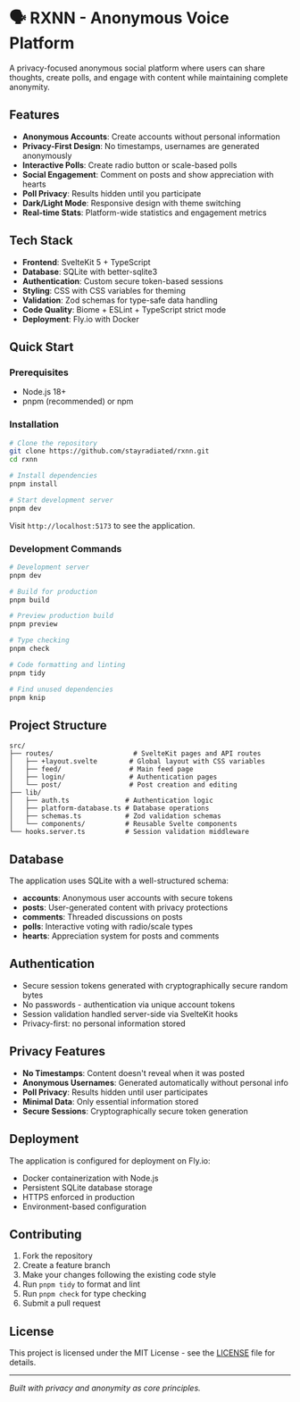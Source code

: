 # 🗣️ RXNN - Anonymous Voice Platform

A privacy-focused anonymous social platform where users can share thoughts, create polls, and engage with content while maintaining complete anonymity.

## Features

- **Anonymous Accounts**: Create accounts without personal information
- **Privacy-First Design**: No timestamps, usernames are generated anonymously
- **Interactive Polls**: Create radio button or scale-based polls
- **Social Engagement**: Comment on posts and show appreciation with hearts
- **Poll Privacy**: Results hidden until you participate
- **Dark/Light Mode**: Responsive design with theme switching
- **Real-time Stats**: Platform-wide statistics and engagement metrics

## Tech Stack

- **Frontend**: SvelteKit 5 + TypeScript
- **Database**: SQLite with better-sqlite3
- **Authentication**: Custom secure token-based sessions
- **Styling**: CSS with CSS variables for theming
- **Validation**: Zod schemas for type-safe data handling
- **Code Quality**: Biome + ESLint + TypeScript strict mode
- **Deployment**: Fly.io with Docker

## Quick Start

### Prerequisites

- Node.js 18+
- pnpm (recommended) or npm

### Installation

```bash
# Clone the repository
git clone https://github.com/stayradiated/rxnn.git
cd rxnn

# Install dependencies
pnpm install

# Start development server
pnpm dev
```

Visit `http://localhost:5173` to see the application.

### Development Commands

```bash
# Development server
pnpm dev

# Build for production
pnpm build

# Preview production build
pnpm preview

# Type checking
pnpm check

# Code formatting and linting
pnpm tidy

# Find unused dependencies
pnpm knip
```

## Project Structure

```
src/
├── routes/                    # SvelteKit pages and API routes
│   ├── +layout.svelte        # Global layout with CSS variables
│   ├── feed/                 # Main feed page
│   ├── login/                # Authentication pages
│   └── post/                 # Post creation and editing
├── lib/
│   ├── auth.ts              # Authentication logic
│   ├── platform-database.ts # Database operations
│   ├── schemas.ts           # Zod validation schemas
│   └── components/          # Reusable Svelte components
└── hooks.server.ts          # Session validation middleware
```

## Database

The application uses SQLite with a well-structured schema:

- **accounts**: Anonymous user accounts with secure tokens
- **posts**: User-generated content with privacy protections
- **comments**: Threaded discussions on posts
- **polls**: Interactive voting with radio/scale types
- **hearts**: Appreciation system for posts and comments

## Authentication

- Secure session tokens generated with cryptographically secure random bytes
- No passwords - authentication via unique account tokens
- Session validation handled server-side via SvelteKit hooks
- Privacy-first: no personal information stored

## Privacy Features

- **No Timestamps**: Content doesn't reveal when it was posted
- **Anonymous Usernames**: Generated automatically without personal info
- **Poll Privacy**: Results hidden until user participates
- **Minimal Data**: Only essential information stored
- **Secure Sessions**: Cryptographically secure token generation

## Deployment

The application is configured for deployment on Fly.io:

- Docker containerization with Node.js
- Persistent SQLite database storage
- HTTPS enforced in production
- Environment-based configuration

## Contributing

1. Fork the repository
2. Create a feature branch
3. Make your changes following the existing code style
4. Run `pnpm tidy` to format and lint
5. Run `pnpm check` for type checking
6. Submit a pull request

## License

This project is licensed under the MIT License - see the [LICENSE](LICENSE) file for details.

---

*Built with privacy and anonymity as core principles.*
